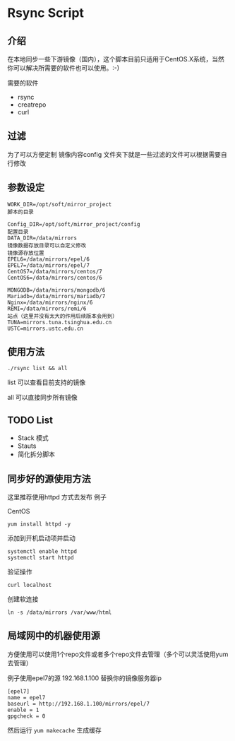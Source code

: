 # Rsync Script



## 介绍

在本地同步一些下游镜像（国内），这个脚本目前只适用于CentOS.X系统，当然你可以解决所需要的软件也可以使用。:-)

需要的软件
- rsync
- creatrepo
- curl


## 过滤

为了可以方便定制 镜像内容config 文件夹下就是一些过滤的文件可以根据需要自行修改

## 参数设定
```
WORK_DIR=/opt/soft/mirror_project
脚本的目录

Config_DIR=/opt/soft/mirror_project/config
配置目录
DATA_DIR=/data/mirrors
镜像数据存放目录可以自定义修改
镜像源存放位置
EPEL6=/data/mirrors/epel/6
EPEL7=/data/mirrors/epel/7
CentOS7=/data/mirrors/centos/7
CentOS6=/data/mirrors/centos/6

MONGODB=/data/mirrors/mongodb/6
Mariadb=/data/mirrors/mariadb/7
Nginx=/data/mirrors/nginx/6
REMI=/data/mirrors/remi/6
站点（这里并没有太大的作用后续版本会用到）
TUNA=mirrors.tuna.tsinghua.edu.cn
USTC=mirrors.ustc.edu.cn
```
## 使用方法


```
./rsync list && all
```

list 可以查看目前支持的镜像

all 可以直接同步所有镜像



## TODO List

- Stack 模式
- Stauts
- 简化拆分脚本


## 同步好的源使用方法

这里推荐使用httpd 方式去发布
例子

CentOS 

```
yum install httpd -y
```

添加到开机启动项并启动

```
systemctl enable httpd
systemctl start httpd
```

验证操作
```
curl localhost
```

创建软连接

```
ln -s /data/mirrors /var/www/html
```

## 局域网中的机器使用源

方便使用可以使用1个repo文件或者多个repo文件去管理（多个可以灵活使用yum去管理）

例子使用epel7的源
192.168.1.100 替换你的镜像服务器ip

```
[epel7]
name = epel7
baseurl = http://192.168.1.100/mirrors/epel/7
enable = 1
gpgcheck = 0
```

然后运行 `yum makecache` 生成缓存

